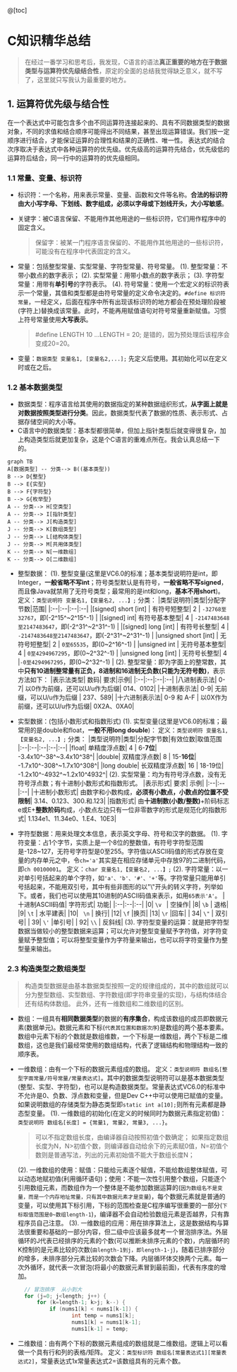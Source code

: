 @[toc]
# C知识精华总结
> 在经过一番学习和思考后，我发现，C语言的语法**真正重要的地方在于数据类型与运算符优先级结合性**，原定的全面的总结我觉得缺乏意义，就不写了，这里就只写我认为最重要的地方。
## 1. 运算符优先级与结合性
在一个表达式中可能包含多个由不同运算符连接起来的、具有不同数据类型的数据对象，不同的求值和结合顺序可能得出不同结果，甚至出现运算错误。我们按一定顺序进行结合，才能保证运算的合理性和结果的正确性、唯一性。
表达式的结合次序取决于表达式中各种运算符的优先级。优先级高的运算符先结合，优先级低的运算符后结合，同一行中的运算符的优先级相同。

### 1.1 常量、变量、标识符
- 标识符：一个名称，用来表示常量、变量、函数和文件等名称。**合法的标识符由大小写字母、下划线、数字组成，必须以字母或下划线开头，大小写敏感**。
- 关键字：被C语言保留、不能用作其他用途的一些标识符，它们用作程序中的固定含义。
  > 保留字：被某一门程序语言保留的、不能用作其他用途的一些标识符，可能没有在程序中代表固定的含义。
  
 - 常量：包括整型常量、实型常量、字符型常量、符号常量。
    (1). 整型常量：不带小数点的数字表示；
    (2). 实型常量：用带小数点的数字表示；
    (3). 字符型常量：用带有**单引号**的字符表示。
    (4). 符号常量：使用一个宏定义的标识符表示一个常量，其值和类型都是由符号常量的定义命令决定的。`#define 标识符 常量`，一经定义，后面在程序中所有出现该标识符的地方都会在预处理阶段被(字符上)替换成该常量。此时，不能再用赋值语句对符号常量重新赋值。习惯上符号常量使用**大写表示**。
    > #define LENGTH 10 ...LENGTH = 20; 是错的，因为预处理后该程序会变成20=20。
 
- 变量：`数据类型 变量名1, [变量名2,...];` 先定义后使用。其初始化可以在定义时或在之后。
### 1.2 基本数据类型
- 数据类型：程序语言给其使用的数据指定的某种数据组织形式，**从字面上就是对数据按照类型进行分类**。因此，数据类型代表了数据的性质、表示形式、占据存储空间的大小等。
- C语言中的数据类型：基本型都很简单，但加上指针类型后就变得很复杂，加上构造类型后就更加复杂，这是个C语言的重难点所在。我会认真总结一下的。
```mermaid
graph TB
A[数据类型] -- 分类--> B((基本类型))
B --> D{整型}
B --> E{实型}
B --> F{字符型}
B --> G{枚举型}
A -- 分类--> H[空类型]
A -- 分类--> I[指针类型]
A -- 分类--> J[构造类型]
J -- 分类--> K[数组类型]
J -- 分类--> L[结构体类型]
J -- 分类--> M[共用体类型]
K -- 分类--> N[一维数组]
K -- 分类--> O[二维数组]
```
- 整型数据：
  (1). 整型变量(这里是VC6.0的标准；基本类型说明符是int，即Integer，**一般省略不写int**；符号类型默认是有符号，**一般省略不写signed**，而且像Java就禁用了无符号类型；最常用的是int和long，**基本不用short**)。
  定义：`类型说明符 变量名1,【变量名2, ...】;`
  分类：
  |类型说明符|类型|分配字节数|范围|
  |:--|:--|:--|:--| 
  |[signed] short [int] | 有符号短整型| 2 | `-32768至32767`，即(-2^15^~2^15^-1) |
  |[signed] int|   有符号基本整型|      4 | `-2147483648至2147483647`，即(-2^31^~2^31^-1) |
  |[signed] long [int] | 有符号长整型| 4 |  `-2147483648至2147483647`，即(-2^31^~2^31^-1) |
  |unsigned short [int] | 无符号短整型| 2 | `0至65535`，即(0~2^16^-1) |
  |unsigned int |  无符号基本整型| 4 | `0至4294967295`，即(0~2^32^-1) |
  |unsigned long [int] | 无符号长整型| 4 |`-0至4294967295`，即(0~2^32^-1) |
  (2). 整型常量：即为字面上的整常数，其中**只有10进制整常量有正负，8进制和16进制无负数(只能为无符号数)**，表示方法如下：
	|表示法类型| 数码| 要求|示例|
	|:--|:--|:--|:--|
	|八进制表示法| 0-7| 以0作为前缀，还可以U/u作为后缀|  014、0102|
	|十进制表示法| 0-9| 无前缀，可以U/u作为后缀 |  237、589|
	|十六进制表示法| 0-9 和 A-F | 以0X作为前缀，还可以U/u作为后缀| 0X2A、0XA0|
  
- 实型数据：(包括小数形式和指数形式)
  (1). 实型变量(这里是VC6.0的标准；最常用的是double和float，**一般不用long double**)：
  定义：`类型说明符 变量名1,【变量名2, ...】;`
  分类：
  |类型说明符|类型|分配字节数|有效位数|取值范围
  |:--|:--|:--|:--|:--|
  |float| 单精度浮点数| 4 |  6-**7位**| -3.4x10^-38^~3.4x10^38^|
  |double| 双精度浮点数| 8 | 15-**16位**| -1.7x10^-308^~1.7x10^308^|
  |long double| 长双精度浮点数| 16 | 18-19位| -1.2x10^-4932^~1.2x10^4932^|
  (2). 实型常量：均为有符号浮点数，没有无符号浮点数；有十进制小数形式和指数形式。
  |表示形式| 要求| 示例|
  |:--|:--|:--|
  |十进制小数形式| 由数字和小数构成，**必须有小数点，小数点的位置不受限制**| 3.14、0.123、300.和.123|
  |指数形式| 由**十进制数(小数/整数)**+阶码标志e或E+**整数阶码**构成，小数点左边只有一位非零数字的形式是规范化的指数形式| 1.134e1、11.34e0、1.E4、10E3|

- 字符型数据：用来处理文本信息，表示英文字母、符号和汉字的数据。
  (1). 字符变量：占1个字节，实质上是一个8位的整数值，有符号字符型范围是-128~127，无符号字符型是0至255。字符值以ASCII码值的形式存放在变量的内存单元之中，令`ch='a'`其实是在相应存储单元中存放97的二进制代码，即`ch 00100001`。
  定义：`char 变量名1,【变量名2, ...】;`
  (2). 字符常量：以一对单引号括起来的单个字符，如`'a'、'b'、'#'、'+'`等。字符常量只能用单引号括起来，不能用双引号，其中有些非图形的以"\\"开头的转义字符，列举如下。或者，我们也可以使用其10进制的ASCII码值来表示，如用`65表示'A'`。
  |十进制ASCII码值| 字符形式| 功能|
  |:--|:--|:--|
  |0| `\v ` | 空操作|
  |8|  `\b`  | 退格|
  |9|  `\t` | 水平建表|
  |10|  ` \n`   | 换行|
  |12|   ` \f ` |换页|
  |13|  ` \r ` |回车|
  | 34|  `\"` | 双引号|
  | 39|   `\'` |单引号|
  | 92|    `\\`  | 反斜线|
  (3). 字符型变量的运算：就是把字符型数据当做较小的整型数据来运算；可以允许对整型变量赋予字符值，对字符变量赋予整型值；可以将整型变量作为字符量来输出，也可以将字符变量作为整型量来输出。
  
### 2.3 构造类型之数组类型
> 构造类型数据是由基本数据类型按照一定的规律组成的，其中的数组就可以分为整型数组、实型数组、字符数组(即字符串变量的实现)，与结构体结合还有结构体数组。
> 此外，还有一维数组和二维数组的区别。

- 数组：一组具有**相同数据类型**的数据的**有序集合**，构成该数组的成员即数据元素(数据单元)。数据元素和下标(`代表其位置和数据次序`)是数组的两个基本要素。数组中元素下标的个数就是数组维数，一个下标是一维数组，两个下标是二维数组，这也是我们最经常使用的数组结构，代表了逻辑结构和物理结构一致的顺序表。

- 一维数组：由有一个下标的数据元素组成的数组。
  定义：`类型说明符 数组名[整型字面常量/符号常量/常量表达式]`。其中的数据类型说明符可以是基本数据类型(整型、实型、字符型)，也可以是构造数据类型。常量表达式VC6.0的标准中不允许是0、负数、浮点数和变量，但是Dev C++中可以使用已赋值的变量。如果说明数组的存储类型为静态类型即`static int a[10];`则所有元素都是静态型变量。
  (1). 一维数组的初始化(在定义的时候同时为数据元素指定初值)：`类型说明符 数组名[长度] = {常量1, 常量2, 常量3, ...}`。
  > 可以不指定数组长度，由编译器自动按照初值个数确定；
  > 如果指定数组长度为N，N>初值个数，则编译器自动给余下的元素赋0值，N=初值个数则是普通写法，列出的元素初始值不能大于数组长度N；
  
  (2). 一维数组的使用：赋值：只能给元素逐个赋值，不能给数组整体赋值，可以动态地赋初值(利用循环语句)；使用：不能一次性引用整个数组，只能逐个引用数组元素，而数组作为一个整体是不能参加数据运算的(`因为数组名不是变量，而是一个内存地址常量，只有其中数据元素才是变量`)，每个数据元素就是普通的变量，可以使用其下标引用，下标的范围检查是C程序编写很重要的一部分(`下标取值范围是0~数组length-1`)，编译器不会自动检验数组元素是否越界，只有靠程序员自己注意。
  (3). 一维数组的应用：用在排序算法上，这是数据结构与算法很重要和基础的一部分内容，但二级中应该最多就考一个冒泡排序法。外层循环的J代表已经排序的元素的个数(可以推断未排序元素的个数)，内层循环的K控制的是元素比较的次数(`由length-1到j，即length-1-j`)，随着已排序部分的增多，未排序部分元素比较的次数会下降。内层循环体交换两个元素。每一次外循环，就代表一次冒泡(将最小的数据元素冒到最前面)，代表有序度的增加。
  ```C
	// 冒泡排序  从小到大 
	for (j=0; j<length; j++) {
	  	for (k=length-1; k>j; k--) {
	  		if (nums1[k] < nums1[k-1]) {
				   int temp = nums1[k];
				   nums1[k] = nums1[k-1];
				   nums1[k-1] = temp;
   ```
   
 - 二维数组：由有两个下标的数据元素组成的数组就是二维数组。逻辑上可以看做一个具有行和列的表格/矩阵。
   定义：`类型标识符 数组名[常量表达式1][常量表达式2]`，常量表达式1x常量表达式2=该数组具有的元素个数。
